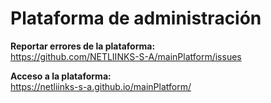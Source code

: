 # Plataforma de administración

**Reportar errores de la plataforma:** <br>
https://github.com/NETLIINKS-S-A/mainPlatform/issues

**Acceso a la plataforma:** <br>
https://netliinks-s-a.github.io/mainPlatform/
